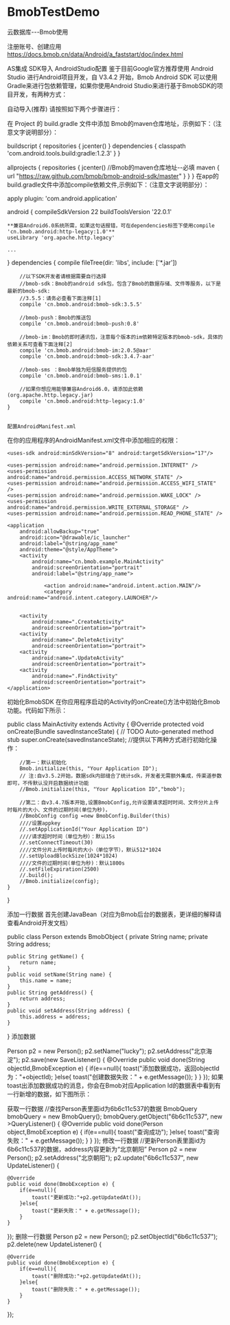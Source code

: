 # BmobTestDemo
云数据库---Bmob使用

注册账号、创建应用
https://docs.bmob.cn/data/Android/a_faststart/doc/index.html

AS集成
SDK导入
AndroidStudio配置
鉴于目前Google官方推荐使用 Android Studio 进行Android项目开发，自 V3.4.2 开始，Bmob Android SDK 可以使用Gradle来进行包依赖管理，如果你使用Android Studio来进行基于BmobSDK的项目开发，有两种方式：

自动导入(推荐)
请按照如下两个步骤进行：

在 Project 的 build.gradle 文件中添加 Bmob的maven仓库地址，示例如下：（注意文字说明部分）：

 buildscript {
     repositories {
         jcenter()
     }
     dependencies {
         classpath     'com.android.tools.build:gradle:1.2.3'
     }
 }

 allprojects {
     repositories {
         jcenter()
         //Bmob的maven仓库地址--必填
         maven { url "https://raw.github.com/bmob/bmob-android-sdk/master" }
     }
 }
在app的build.gradle文件中添加compile依赖文件,示例如下：（注意文字说明部分）：

apply plugin: 'com.android.application'

android {
    compileSdkVersion 22
    buildToolsVersion '22.0.1'

    **兼容Android6.0系统所需，如果这句话报错，可在dependencies标签下使用compile 'cn.bmob.android:http-legacy:1.0'**
    useLibrary 'org.apache.http.legacy'

    ...
}
    dependencies {
        compile fileTree(dir: 'libs', include: ['*.jar'])

        //以下SDK开发者请根据需要自行选择
        //bmob-sdk：Bmob的android sdk包，包含了Bmob的数据存储、文件等服务，以下是最新的bmob-sdk:
        //3.5.5：请务必查看下面注释[1]
        compile 'cn.bmob.android:bmob-sdk:3.5.5'

        //bmob-push：Bmob的推送包
        compile 'cn.bmob.android:bmob-push:0.8'

        //bmob-im：Bmob的即时通讯包，注意每个版本的im依赖特定版本的bmob-sdk，具体的依赖关系可查看下面注释[2]
        compile 'cn.bmob.android:bmob-im:2.0.5@aar'
        compile 'cn.bmob.android:bmob-sdk:3.4.7-aar'

        //bmob-sms ：Bmob单独为短信服务提供的包
        compile 'cn.bmob.android:bmob-sms:1.0.1'

        //如果你想应用能够兼容Android6.0，请添加此依赖(org.apache.http.legacy.jar)
        compile 'cn.bmob.android:http-legacy:1.0'
    }
    
    
    配置AndroidManifest.xml
在你的应用程序的AndroidManifest.xml文件中添加相应的权限：


<!--允许联网 --> 
<uses-permission android:name="android.permission.INTERNET" /> 
<!--获取GSM（2g）、WCDMA（联通3g）等网络状态的信息  --> 
<uses-permission android:name="android.permission.ACCESS_NETWORK_STATE" /> 
<!--获取wifi网络状态的信息 --> 
<uses-permission android:name="android.permission.ACCESS_WIFI_STATE" /> 
<!--保持CPU 运转，屏幕和键盘灯有可能是关闭的,用于文件上传和下载 -->
<uses-permission android:name="android.permission.WAKE_LOCK" /> 
<!--获取sd卡写的权限，用于文件上传和下载-->
<uses-permission android:name="android.permission.WRITE_EXTERNAL_STORAGE" />
<!--允许读取手机状态 用于创建BmobInstallation--> 
<uses-permission android:name="android.permission.READ_PHONE_STATE" />
<?xml version="1.0" encoding="utf-8"?>
    <manifest xmlns:android="http://schemas.android.com/apk/res/android"
        package="cn.bmob.example"
        android:versionCode="1"
        android:versionName="1.0">

    <uses-sdk android:minSdkVersion="8" android:targetSdkVersion="17"/>

    <uses-permission android:name="android.permission.INTERNET" /> 
    <uses-permission android:name="android.permission.ACCESS_NETWORK_STATE" /> 
    <uses-permission android:name="android.permission.ACCESS_WIFI_STATE" /> 
    <uses-permission android:name="android.permission.WAKE_LOCK" /> 
    <uses-permission android:name="android.permission.WRITE_EXTERNAL_STORAGE" />
    <uses-permission android:name="android.permission.READ_PHONE_STATE" />

    <application
        android:allowBackup="true"
        android:icon="@drawable/ic_launcher"
        android:label="@string/app_name"
        android:theme="@style/AppTheme">
        <activity
            android:name="cn.bmob.example.MainActivity"
            android:screenOrientation="portrait"
            android:label="@string/app_name">

                <action android:name="android.intent.action.MAIN"/>
                <category android:name="android.intent.category.LAUNCHER"/>


        <activity
            android:name=".CreateActivity"
            android:screenOrientation="portrait">
        <activity
            android:name=".DeleteActivity"
            android:screenOrientation="portrait">
        <activity
            android:name=".UpdateActivity"
            android:screenOrientation="portrait">
        <activity
            android:name=".FindActivity"
            android:screenOrientation="portrait">
    </application>
</manifest>
初始化BmobSDK
在你应用程序启动的Activity的onCreate()方法中初始化Bmob功能。代码如下所示：

public class MainActivity extends Activity {
    @Override
    protected void onCreate(Bundle savedInstanceState) {
         // TODO Auto-generated method stub
        super.onCreate(savedInstanceState);
         //提供以下两种方式进行初始化操作：

        //第一：默认初始化
        Bmob.initialize(this, "Your Application ID");
        // 注:自v3.5.2开始，数据sdk内部缝合了统计sdk，开发者无需额外集成，传渠道参数即可，不传默认没开启数据统计功能
        //Bmob.initialize(this, "Your Application ID","bmob");

        //第二：自v3.4.7版本开始,设置BmobConfig,允许设置请求超时时间、文件分片上传时每片的大小、文件的过期时间(单位为秒)，
        //BmobConfig config =new BmobConfig.Builder(this)
        ////设置appkey
        //.setApplicationId("Your Application ID")
        ////请求超时时间（单位为秒）：默认15s
        //.setConnectTimeout(30)
        ////文件分片上传时每片的大小（单位字节），默认512*1024
        //.setUploadBlockSize(1024*1024)
        ////文件的过期时间(单位为秒)：默认1800s
        //.setFileExpiration(2500)
        //.build();
        //Bmob.initialize(config);
    }
}



添加一行数据
首先创建JavaBean（对应为Bmob后台的数据表，更详细的解释请查看Android开发文档）

public class Person extends BmobObject {
    private String name;
    private String address;

    public String getName() {
        return name;
    }
    public void setName(String name) {
        this.name = name;
    }
    public String getAddress() {
        return address;
    }
    public void setAddress(String address) {
        this.address = address;
    }
}
添加数据

Person p2 = new Person();
p2.setName("lucky");
p2.setAddress("北京海淀");
p2.save(new SaveListener<String>() {
    @Override
    public void done(String objectId,BmobException e) {
        if(e==null){
            toast("添加数据成功，返回objectId为："+objectId);
        }else{
            toast("创建数据失败：" + e.getMessage());
        }
    }
});
如果toast出添加数据成功的消息，你会在Bmob对应Application Id的数据表中看到有一行新增的数据，如下图所示：



获取一行数据
//查找Person表里面id为6b6c11c537的数据
BmobQuery<Person> bmobQuery = new BmobQuery<Person>();
bmobQuery.getObject("6b6c11c537", new >QueryListener<Person>() {
    @Override
    public void done(Person object,BmobException e) {
        if(e==null){
            toast("查询成功");
        }else{
            toast("查询失败：" + e.getMessage());
        }
    }
});
修改一行数据
//更新Person表里面id为6b6c11c537的数据，address内容更新为“北京朝阳”
Person p2 = new Person();
p2.setAddress("北京朝阳");
p2.update("6b6c11c537", new UpdateListener() {

    @Override
    public void done(BmobException e) {
        if(e==null){
            toast("更新成功:"+p2.getUpdatedAt());
        }else{
            toast("更新失败：" + e.getMessage());
        }
    }

});
删除一行数据
Person p2 = new Person();
p2.setObjectId("6b6c11c537");
p2.delete(new UpdateListener() {

    @Override
    public void done(BmobException e) {
        if(e==null){
            toast("删除成功:"+p2.getUpdatedAt());
        }else{
            toast("删除失败：" + e.getMessage());
        }
    }

});

